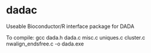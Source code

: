 dadac
=====

Useable Bioconductor/R interface package for DADA

To compile: 
gcc dada.h dada.c misc.c uniques.c cluster.c nwalign_endsfree.c -o dada.exe
